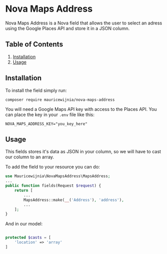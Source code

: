 # Nova Maps Address
Nova Maps Address is a Nova field that allows the user to select an adress using the Google Places API and store it in a JSON column.

## Table of Contents

1. [Installation](#installation)
2. [Usage](#usage)

## Installation

To install the field simply run:
```
composer require mauricewijnia/nova-maps-address
```

You will need a Google Maps API key with access to the Places API. You can place the key in your `.env` file like this:
```
NOVA_MAPS_ADDRESS_KEY="you_key_here"
```

## Usage
This fields stores it's data as JSON in your column, so we will have to cast our column to an array.

To add the field to your resource you can do:

```php
use Mauricewijnia\NovaMapsAddress\MapsAddress;
...
public function fields(Request $request) {
    return [
        ...
        MapsAddress::make(__('Address'), 'address'),
        ...
    ];
}
```

And in our model:
```php

protected $casts = [
    'location' => 'array'
]

```





